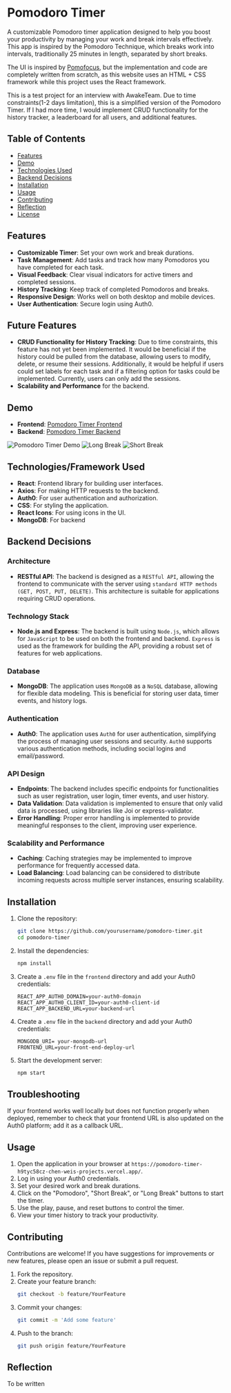 # Pomodoro Timer

A customizable Pomodoro timer application designed to help you boost your productivity by managing your work and break intervals effectively. This app is inspired by the Pomodoro Technique, which breaks work into intervals, traditionally 25 minutes in length, separated by short breaks.

The UI is inspired by [Pomofocus](https://pomofocus.io/), but the implementation and code are completely written from scratch, as this website uses an HTML + CSS framework while this project uses the React framework.

This is a test project for an interview with AwakeTeam. Due to time constraints(1-2 days limitation), this is a simplified version of the Pomodoro Timer. If I had more time, I would implement CRUD functionality for the history tracker, a leaderboard for all users, and additional features.

## Table of Contents

- [Features](#features)
- [Demo](#demo)
- [Technologies Used](#technologies-used)
- [Backend Decisions](#backend-decisions)
- [Installation](#installation)
- [Usage](#usage)
- [Contributing](#contributing)
- [Reflection](#reflection)
- [License](#license)

## Features

- **Customizable Timer**: Set your own work and break durations.
- **Task Management**: Add tasks and track how many Pomodoros you have completed for each task.
- **Visual Feedback**: Clear visual indicators for active timers and completed sessions.
- **History Tracking**: Keep track of completed Pomodoros and breaks.
- **Responsive Design**: Works well on both desktop and mobile devices.
- **User Authentication**: Secure login using Auth0.

## Future Features
- **CRUD Functionality for History Tracking**: Due to time constraints, this feature has not yet been implemented. It would be beneficial if the history could be pulled from the database, allowing users to modify, delete, or resume their sessions. Additionally, it would be helpful if users could set labels for each task and if a filtering option for tasks could be implemented. Currently, users can only add the sessions.
- **Scalability and Performance** for the backend.

## Demo

- **Frontend**: [Pomodoro Timer Frontend](https://pomodoro-timer-h9tyc58cz-chen-weis-projects.vercel.app/)
- **Backend**: [Pomodoro Timer Backend](https://pomodoro-timer-auhy.onrender.com)

![Pomodoro Timer Demo](https://github.com/MRSA-J/Pomodoro-Timer/blob/main/demo/Pomodoro.jpg)
![Long Break](https://github.com/MRSA-J/Pomodoro-Timer/blob/main/demo/Long%20Break.jpg)
![Short Break](https://github.com/MRSA-J/Pomodoro-Timer/blob/main/demo/Short%20Break.jpg)

## Technologies/Framework Used

- **React**: Frontend library for building user interfaces.
- **Axios**: For making HTTP requests to the backend.
- **Auth0**: For user authentication and authorization.
- **CSS**: For styling the application.
- **React Icons**: For using icons in the UI.
- **MongoDB**: For backend

## Backend Decisions

### Architecture

- **RESTful API**: The backend is designed as a `RESTful API`, allowing the frontend to communicate with the server using `standard HTTP methods (GET, POST, PUT, DELETE)`. This architecture is suitable for applications requiring CRUD operations.

### Technology Stack

- **Node.js and Express**: The backend is built using `Node.js`, which allows for `JavaScript` to be used on both the frontend and backend. `Express` is used as the framework for building the API, providing a robust set of features for web applications.

### Database

- **MongoDB**: The application uses `MongoDB` as a `NoSQL` database, allowing for flexible data modeling. This is beneficial for storing user data, timer events, and history logs.

### Authentication

- **Auth0**: The application uses `Auth0` for user authentication, simplifying the process of managing user sessions and security. `Auth0` supports various authentication methods, including social logins and email/password.

### API Design

- **Endpoints**: The backend includes specific endpoints for functionalities such as user registration, user login, timer events, and user history.
- **Data Validation**: Data validation is implemented to ensure that only valid data is processed, using libraries like Joi or express-validator.
- **Error Handling**: Proper error handling is implemented to provide meaningful responses to the client, improving user experience.

### Scalability and Performance

- **Caching**: Caching strategies may be implemented to improve performance for frequently accessed data.
- **Load Balancing**: Load balancing can be considered to distribute incoming requests across multiple server instances, ensuring scalability.

## Installation

1. Clone the repository:
   ```bash
   git clone https://github.com/yourusername/pomodoro-timer.git
   cd pomodoro-timer
   ```

2. Install the dependencies:
   ```bash
   npm install
   ```

3. Create a `.env` file in the `frontend` directory and add your Auth0 credentials:
   ```plaintext
   REACT_APP_AUTH0_DOMAIN=your-auth0-domain
   REACT_APP_AUTH0_CLIENT_ID=your-auth0-client-id
   REACT_APP_BACKEND_URL=your-backend-url
   ```

4. Create a `.env` file in the `backend` directory and add your Auth0 credentials:
   ```plaintext
   MONGODB_URI= your-mongodb-url
   FRONTEND_URL=your-front-end-deploy-url
   ```

5. Start the development server:
   ```bash
   npm start
   ```

## Troubleshooting
If your frontend works well locally but does not function properly when deployed, remember to check that your frontend URL is also updated on the Auth0 platform; add it as a callback URL.

## Usage

1. Open the application in your browser at `https://pomodoro-timer-h9tyc58cz-chen-weis-projects.vercel.app/`.
2. Log in using your Auth0 credentials.
3. Set your desired work and break durations.
4. Click on the "Pomodoro", "Short Break", or "Long Break" buttons to start the timer.
5. Use the play, pause, and reset buttons to control the timer.
6. View your timer history to track your productivity.


## Contributing

Contributions are welcome! If you have suggestions for improvements or new features, please open an issue or submit a pull request.

1. Fork the repository.
2. Create your feature branch:
   ```bash
   git checkout -b feature/YourFeature
   ```
3. Commit your changes:
   ```bash
   git commit -m 'Add some feature'
   ```
4. Push to the branch:
   ```bash
   git push origin feature/YourFeature
   ```


## Reflection

To be written